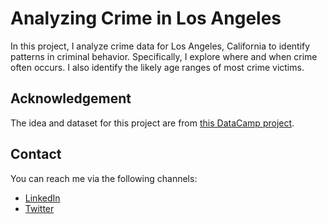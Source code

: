 # Analyzing Crime in Los Angeles

In this project, I analyze crime data for Los Angeles, California to identify patterns in criminal behavior. Specifically, I explore where and when crime often occurs. I also identify the likely age ranges of most crime victims.

## Acknowledgement

The idea and dataset for this project are from [this DataCamp project](https://app.datacamp.com/learn/projects/1876).

## Contact

You can reach me via the following channels:

- [LinkedIn](https://linkedin.com/in/nzubeifechukwu)
- [Twitter](https://twitter.com/NzubeIfechukwu)
